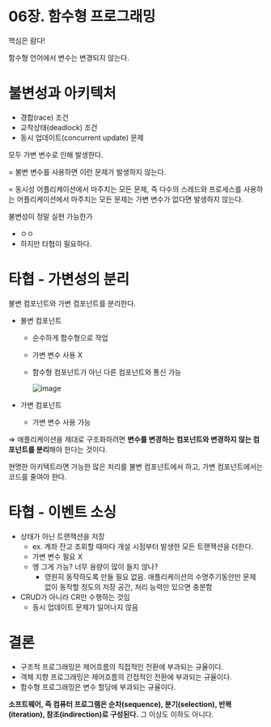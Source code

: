 # 06장. 함수형 프로그래밍

핵심은 람다!

함수형 언어에서 변수는 변경되지 않는다.

# 불변성과 아키텍처

- 경합(race) 조건
- 교착상태(deadlock) 조건
- 동시 업데이트(concurrent update) 문제

모두 가변 변수로 인해 발생한다.

= 불변 변수를 사용하면 이런 문제가 발생하지 않는다.

= 동시성 어플리케이션에서 마주치는 모든 문제, 즉 다수의 스레드와 프로세스를 사용하는 어플리케이션에서 마주치는 모든 문제는 가변 변수가 없다면 발생하지 않는다.

불변성이 정말 실현 가능한가

- ㅇㅇ
- 하지만 타협이 필요하다.

# 타협 - 가변성의 분리

불변 컴포넌트와 가변 컴포넌트를 분리한다.

- 불변 컴포넌트
    - 순수하게 함수형으로 작업
    - 가변 변수 사용 X
    - 함수형 컴포넌트가 아닌 다른 컴포넌트와 통신 가능

        ![image](https://user-images.githubusercontent.com/42836576/119271831-3b129580-bc3e-11eb-8adc-93bcf60f5aab.png)

- 가변 컴포넌트
    
    - 가변 변수 사용 가능

⇒ 애플리케이션을 제대로 구조화하려면 **변수를 변경하는 컴포넌트와 변경하지 않는 컴포넌트를 분리**해야 한다는 것이다.

현명한 아키텍트라면 가능한 많은 처리를 불변 컴포넌트에서 하고, 가변 컴포넌트에서는 코드를 줄여야 한다.

# 타협 - 이벤트 소싱

- 상태가 아닌 트랜잭션을 저장
    - ex. 계좌 잔고 조회할 때마다 개설 시점부터 발생한 모든 트랜잭션을 더한다.
    - 가변 변수 필요 X
    - 엥 그게 가능? 너무 용량이 많이 들지 않나?
        - 영원히 동작하도록 만들 필요 없음. 애플리케이션의 수명주기동안만 문제 없이 동작할 정도의 저장 공간, 처리 능력만 있으면 충분함
- CRUD가 아니라 CR만 수행하는 것임
    - 동시 업데이트 문제가 일어나지 않음

# 결론

- 구조적 프로그래밍은 제어흐름의 직접적인 전환에 부과되는 규율이다.
- 객체 지향 프로그래밍은 제어흐름의 간접적인 전환에 부과되는 규율이다.
- 함수형 프로그래밍은 변수 할당에 부과되는 규율이다.

**소프트웨어, 즉 컴퓨터 프로그램은 순차(sequence), 분기(selection), 반복(iteration), 참조(indirection)로 구성된다.** 그 이상도 이하도 아니다.